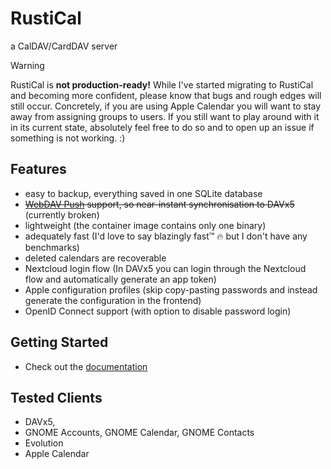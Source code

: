 # RustiCal

a CalDAV/CardDAV server

> [!WARNING]
  RustiCal is **not production-ready!**
  While I've started migrating to RustiCal and becoming more confident,
  please know that bugs and rough edges will still occur.
  Concretely, if you are using Apple Calendar you will want to stay away from assigning groups to users.
  If you still want to play around with it in its current state, absolutely feel free to do so and to open up an issue if something is not working. :)

## Features

- easy to backup, everything saved in one SQLite database
- ~~[WebDAV Push](https://github.com/bitfireAT/webdav-push/) support, so near-instant synchronisation to DAVx5~~ (currently broken)
- lightweight (the container image contains only one binary)
- adequately fast (I'd love to say blazingly fast™ :fire: but I don't have any benchmarks)
- deleted calendars are recoverable
- Nextcloud login flow (In DAVx5 you can login through the Nextcloud flow and automatically generate an app token)
- Apple configuration profiles (skip copy-pasting passwords and instead generate the configuration in the frontend)
- OpenID Connect support (with option to disable password login)

## Getting Started

- Check out the [documentation](https://lennart-k.github.io/rustical/installation/)

## Tested Clients

- DAVx5,
- GNOME Accounts, GNOME Calendar, GNOME Contacts
- Evolution
- Apple Calendar
